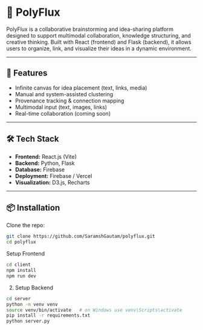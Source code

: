 # 🧠 PolyFlux

PolyFlux is a collaborative brainstorming and idea-sharing platform designed to support multimodal collaboration, knowledge structuring, and creative thinking. Built with React (frontend) and Flask (backend), it allows users to organize, link, and visualize their ideas in a dynamic environment.

---

## 🚀 Features

- Infinite canvas for idea placement (text, links, media)
- Manual and system-assisted clustering
- Provenance tracking & connection mapping
- Multimodal input (text, images, links)
- Real-time collaboration (coming soon)

---

## 🛠️ Tech Stack

- **Frontend:** React.js (Vite)
- **Backend:** Python, Flask
- **Database:** Firebase
- **Deployment:** Firebase / Vercel
- **Visualization:** D3.js, Recharts

---

## 📦 Installation

Clone the repo:

```bash
git clone https://github.com/SaramshGautam/polyflux.git
cd polyflux
```

Setup Frontend

```bash
cd client
npm install
npm run dev
```

2. Setup Backend

```bash
cd server
python -m venv venv
source venv/bin/activate   # on Windows use venv\Scripts\activate
pip install -r requirements.txt
python server.py
```
